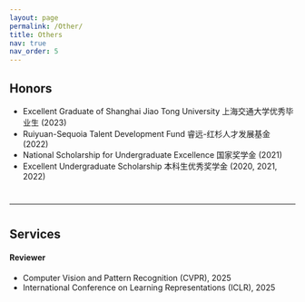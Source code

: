 ```yaml
---
layout: page
permalink: /Other/
title: Others
nav: true
nav_order: 5
---
```

## **Honors**

<!-- - Huawei Scholarship 华为奖学金 (2024) -->
- Excellent Graduate of Shanghai Jiao Tong University 上海交通大学优秀毕业生 (2023)
- Ruiyuan-Sequoia Talent Development Fund 睿远-红杉人才发展基金 (2022)
- National Scholarship for Undergraduate Excellence 国家奖学金 (2021)
- Excellent Undergraduate Scholarship 本科生优秀奖学金 (2020, 2021, 2022)

<div style="margin-bottom: 40px;"></div>

---

<div style="margin-bottom: 40px;"></div>

## **Services**

<div style="margin-bottom: 20px;"></div>

#### Reviewer

- Computer Vision and Pattern Recognition (CVPR), 2025
- International Conference on Learning Representations (ICLR), 2025


<div style="margin-bottom: 20px;"></div>